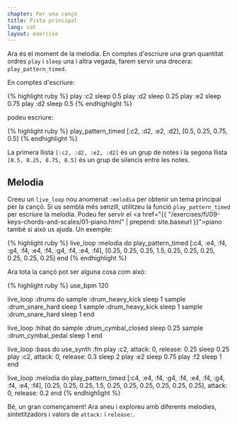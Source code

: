 ```yaml
---
chapter: Fer una cançó
title: Pista principal
lang: cat
layout: exercise
---
```


Ara és el moment de la melodia. En comptes d'escriure una gran quantitat ordres `play` i `sleep` una i altra vegada, farem servir una drecera: `play_pattern_timed`.

En comptes d'escriure:


{% highlight ruby %}
play :c2
sleep 0.5
play :d2
sleep 0.25
play :e2
sleep 0.75
play :d2
sleep 0.5
{% endhighlight %}

podeu escriure:

{% highlight ruby %}
play_pattern_timed [:c2, :d2, :e2, :d2], [0.5, 0.25, 0.75, 0.5]
{% endhighlight %}

La primera llista `[:c2, :d2, :e2, :d2]` és un grup de notes i la segona llista `[0.5, 0.25, 0.75, 0.5]` és un grup de silencis entre les notes.

## Melodia

Creeu un `live_loop` nou anomenat `:melodia` per obtenir un tema principal per la cançó. Si us sembla més senzill, utilitzeu la funció `play_pattern_timed` per escriure la melodia. Podeu fer servir el <a href="{{ "/exercises/fi/09-keys-chords-and-scales/01-piano.html" | prepend: site.baseurl }}">piano</a> també si això us ajuda. Un exemple:

{% highlight ruby %}
live_loop :melodia do
  play_pattern_timed [:c4, :e4, :f4, :g4, :f4, :e4, :f4, :g4, :f4, :e4, :f4], [0.25, 0.25, 0.25, 1.5, 0.25, 0.25, 0.25, 0.25, 0.25, 0.25]
end
{% endhighlight %}

Ara tota la cançó pot ser alguna cosa com això:

{% highlight ruby %}
use_bpm 120

live_loop :drums do
  sample :drum_heavy_kick
  sleep 1
  sample :drum_snare_hard
  sleep 1
  sample :drum_heavy_kick
  sleep 1
  sample :drum_snare_hard
  sleep 1
end

live_loop :hihat do
  sample :drum_cymbal_closed
  sleep 0.25
  sample :drum_cymbal_pedal
  sleep 1
end

live_loop :bass do
  use_synth :fm
  play :c2, attack: 0, release: 0.25
  sleep 0.25
  play :c2, attack: 0, release: 0.3
  sleep 2
  play :e2
  sleep 0.75
  play :f2
  sleep 1
end

live_loop :melodia do
  play_pattern_timed [:c4, :e4, :f4, :g4, :f4, :e4, :f4, :g4, :f4, :e4, :f4], [0.25, 0.25, 0.25, 1.5, 0.25, 0.25, 0.25, 0.25, 0.25, 0.25], attack: 0, release: 0.2
end
{% endhighlight %}

Bé, un gran començament! Ara aneu i exploreu amb diferents melodies, sintetitzadors i valors de `attack:` i `release:`. 
